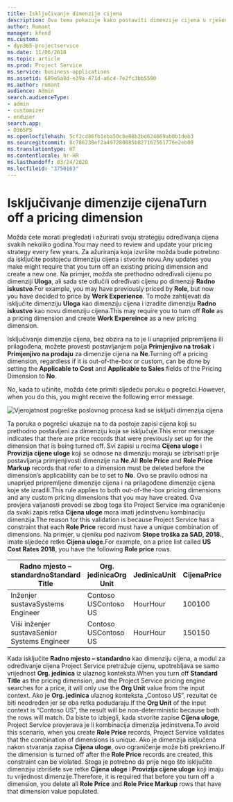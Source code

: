 ```yaml
---
title: Isključivanje dimenzije cijena
description: Ova tema pokazuje kako postaviti dimenzije cijena u rješenju Project Service.
author: Rumant
manager: kfend
ms.custom:
- dyn365-projectservice
ms.date: 11/06/2018
ms.topic: article
ms.prod: Project Service
ms.service: business-applications
ms.assetid: 689e5a8d-e39a-471d-a6c4-7e2fc3bb5590
ms.author: rumant
audience: Admin
search.audienceType:
- admin
- customizer
- enduser
search.app:
- D365PS
ms.openlocfilehash: 5cf2cd86fb1eba50c8e08b2bd624669ab0b1deb3
ms.sourcegitcommit: 8c786230ef2a497280885b827162561776e2eb00
ms.translationtype: HT
ms.contentlocale: hr-HR
ms.lasthandoff: 03/24/2020
ms.locfileid: "3750163"
---
```

# <a name="turn-off-a-pricing-dimension"></a><span data-ttu-id="6c4ed-103">Isključivanje dimenzije cijena</span><span class="sxs-lookup"><span data-stu-id="6c4ed-103">Turn off a pricing dimension</span></span>

<span data-ttu-id="6c4ed-104">Možda ćete morati pregledati i ažurirati svoju strategiju određivanja cijena svakih nekoliko godina.</span><span class="sxs-lookup"><span data-stu-id="6c4ed-104">You may need to review and update your pricing strategy every few years.</span></span> <span data-ttu-id="6c4ed-105">Za ažuriranja koja izvršite možda bude potrebno da isključite postojeću dimenziju cijena i stvorite novu.</span><span class="sxs-lookup"><span data-stu-id="6c4ed-105">Any updates you make might require that you turn off an existing pricing dimension and create a new one.</span></span> <span data-ttu-id="6c4ed-106">Na primjer, možda ste prethodno određivali cijenu po dimenziji **Uloga**, ali sada ste odlučili određivati cijenu po dimenziji **Radno iskustvo**.</span><span class="sxs-lookup"><span data-stu-id="6c4ed-106">For example, you may have previously priced by **Role**, but now you have decided to price by **Work Experience**.</span></span> <span data-ttu-id="6c4ed-107">To može zahtijevati da isključite dimenziju **Uloga** kao dimenziju cijena i izradite dimenziju **Radno iskustvo** kao novu dimenziju cijena.</span><span class="sxs-lookup"><span data-stu-id="6c4ed-107">This may require you to turn off **Role** as a pricing dimension and create **Work Expereince** as a new pricing dimension.</span></span> 

<span data-ttu-id="6c4ed-108">Isključivanje dimenzije cijena, bez obzira na to je li unaprijed pripremljena ili prilagođena, možete provesti postavljanjem polja **Primjenjivo na trošak** i **Primjenjivo na prodaju** za dimenzije cijena na **Ne**.</span><span class="sxs-lookup"><span data-stu-id="6c4ed-108">Turning off a pricing dimension, regardless if it is out-of-the-box or custom, can be done by setting the **Applicable to Cost** and **Applicable to Sales** fields of the Pricing Dimension to **No**.</span></span>

<span data-ttu-id="6c4ed-109">No, kada to učinite, možda ćete primiti sljedeću poruku o pogrešci.</span><span class="sxs-lookup"><span data-stu-id="6c4ed-109">However, when you do this, you might receive the following error message.</span></span>

![Vjerojatnost pogreške poslovnog procesa kad se isključi dimenzija cijena](media/Business-Process-Error.png)


<span data-ttu-id="6c4ed-111">Ta poruka o pogrešci ukazuje na to da postoje zapisi cijena koji su prethodno postavljeni za dimenziju koja se isključuje.</span><span class="sxs-lookup"><span data-stu-id="6c4ed-111">This error message indicates that there are price records that were previously set up for the dimension that is being turned off.</span></span> <span data-ttu-id="6c4ed-112">Svi zapisi u recima **Cijena uloge** i **Provizija cijene uloge** koji se odnose na dimenziju moraju se izbrisati prije postavljanja primjenjivosti dimenzije na **Ne**.</span><span class="sxs-lookup"><span data-stu-id="6c4ed-112">All **Role Price** and **Role Price Markup** records that refer to a dimension must be deleted before the dimension’s applicability can be to set to **No**.</span></span> <span data-ttu-id="6c4ed-113">Ovo se pravilo odnosi na unaprijed pripremljene dimenzije cijena i na prilagođene dimenzije cijena koje ste izradili.</span><span class="sxs-lookup"><span data-stu-id="6c4ed-113">This rule applies to both out-of-the-box pricing dimensions and any custom pricing dimensions that you may have created.</span></span> <span data-ttu-id="6c4ed-114">Ova provjera valjanosti provodi se zbog toga što Project Service ima ograničenje da svaki zapis retka **Cijena uloge** mora imati jedinstvenu kombinaciju dimenzija.</span><span class="sxs-lookup"><span data-stu-id="6c4ed-114">The reason for this validation is because Project Service has a constraint that each **Role Price** record must have a unique combination of dimensions.</span></span> <span data-ttu-id="6c4ed-115">Na primjer, u cjeniku pod nazivom **Stope troška za SAD, 2018.**, imate sljedeće retke **Cijena uloge**.</span><span class="sxs-lookup"><span data-stu-id="6c4ed-115">For example, on a price list called **US Cost Rates 2018**, you have the following **Role price** rows.</span></span> 

| <span data-ttu-id="6c4ed-116">Radno mjesto – standardno</span><span class="sxs-lookup"><span data-stu-id="6c4ed-116">Standard Title</span></span>         | <span data-ttu-id="6c4ed-117">Org. jedinica</span><span class="sxs-lookup"><span data-stu-id="6c4ed-117">Org Unit</span></span>    |<span data-ttu-id="6c4ed-118">Jedinica</span><span class="sxs-lookup"><span data-stu-id="6c4ed-118">Unit</span></span>   |<span data-ttu-id="6c4ed-119">Cijena</span><span class="sxs-lookup"><span data-stu-id="6c4ed-119">Price</span></span>  |<span data-ttu-id="6c4ed-120">Valuta</span><span class="sxs-lookup"><span data-stu-id="6c4ed-120">Currency</span></span>  |
| -----------------------|-------------|-------|-------|----------|
| <span data-ttu-id="6c4ed-121">Inženjer sustava</span><span class="sxs-lookup"><span data-stu-id="6c4ed-121">Systems Engineer</span></span>|<span data-ttu-id="6c4ed-122">Contoso US</span><span class="sxs-lookup"><span data-stu-id="6c4ed-122">Contoso US</span></span>|<span data-ttu-id="6c4ed-123">Hour</span><span class="sxs-lookup"><span data-stu-id="6c4ed-123">Hour</span></span>| <span data-ttu-id="6c4ed-124">100</span><span class="sxs-lookup"><span data-stu-id="6c4ed-124">100</span></span>|<span data-ttu-id="6c4ed-125">USD</span><span class="sxs-lookup"><span data-stu-id="6c4ed-125">USD</span></span>|
| <span data-ttu-id="6c4ed-126">Viši inženjer sustava</span><span class="sxs-lookup"><span data-stu-id="6c4ed-126">Senior Systems Engineer</span></span>|<span data-ttu-id="6c4ed-127">Contoso US</span><span class="sxs-lookup"><span data-stu-id="6c4ed-127">Contoso US</span></span>|<span data-ttu-id="6c4ed-128">Hour</span><span class="sxs-lookup"><span data-stu-id="6c4ed-128">Hour</span></span>| <span data-ttu-id="6c4ed-129">150</span><span class="sxs-lookup"><span data-stu-id="6c4ed-129">150</span></span>| <span data-ttu-id="6c4ed-130">USD</span><span class="sxs-lookup"><span data-stu-id="6c4ed-130">USD</span></span>|


<span data-ttu-id="6c4ed-131">Kada isključite **Radno mjesto – standardno** kao dimenziju cijena, a modul za određivanje cijena Project Service pretražuje cijenu, upotrebljava se samo vrijednost **Org. jedinica** iz ulaznog konteksta.</span><span class="sxs-lookup"><span data-stu-id="6c4ed-131">When you turn off **Standard Title** as the pricing dimension, and the Project Service pricing engine searches for a price, it will only use the **Org Unit** value from the input context.</span></span> <span data-ttu-id="6c4ed-132">Ako je **Org. jedinica** ulaznog konteksta „Contoso US”, rezultat će biti neodređen jer se oba retka podudaraju.</span><span class="sxs-lookup"><span data-stu-id="6c4ed-132">If the **Org Unit** of the input context is “Contoso US”, the result will be non-deterministic because both the rows will match.</span></span> <span data-ttu-id="6c4ed-133">Da biste to izbjegli, kada stvorite zapise **Cijena uloge**, Project Service provjerava je li kombinacija dimenzija jedinstvena.</span><span class="sxs-lookup"><span data-stu-id="6c4ed-133">To avoid this scenario, when you create **Role Price** records, Project Service validates that the combination of dimensions is unique.</span></span> <span data-ttu-id="6c4ed-134">Ako je dimenzija isključena nakon stvaranja zapisa **Cijena uloge**, ovo ograničenje može biti prekršeno.</span><span class="sxs-lookup"><span data-stu-id="6c4ed-134">If the dimension is turned off after the **Role Price** records are created, this constraint can be violated.</span></span> <span data-ttu-id="6c4ed-135">Stoga je potrebno da prije nego što isključite dimenziju izbrišete sve retke **Cijena uloge** i **Provizija cijene uloge** koji imaju tu vrijednost dimenzije.</span><span class="sxs-lookup"><span data-stu-id="6c4ed-135">Therefore, it is required that before you turn off a dimension, you delete all **Role Price** and **Role Price Markup** rows that have that dimension value populated.</span></span>

